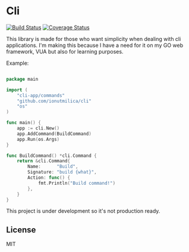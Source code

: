 Cli
=========

[![Build Status](https://travis-ci.org/ionutmilica/cli.svg)](https://travis-ci.org/ionutmilica/cli)
[![Coverage Status](https://coveralls.io/repos/ionutmilica/cli/badge.svg?branch=master&service=github)](https://coveralls.io/github/ionutmilica/cli?branch=master)

This library is made for those who want simplicity when dealing with cli applications.
I'm making this because I have a need for it on my GO web framework, VUA but also for learning purposes.


Example:
```go

package main

import (
	"cli-app/commands"
	"github.com/ionutmilica/cli"
	"os"
)

func main() {
	app := cli.New()
	app.AddCommand(BuildCommand)
	app.Run(os.Args)
}

func BuildCommand() *cli.Command {
	return &cli.Command{
		Name:      "Build",
		Signature: "build {what}",
		Action: func() {
			fmt.Println("Build command!")
		},
	}
}

````

This project is under development so it's not production ready.


License
----

MIT